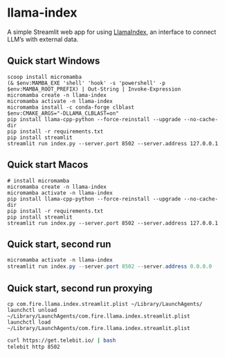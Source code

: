 # llama-index

A simple Streamlit web app for using [LlamaIndex](https://github.com/jerryjliu/llama_index), an interface to connect LLM’s with external data.

## Quick start Windows

```
scoop install micromamba
(& $env:MAMBA_EXE 'shell' 'hook' -s 'powershell' -p $env:MAMBA_ROOT_PREFIX) | Out-String | Invoke-Expression
micromamba create -n llama-index
micromamba activate -n llama-index
micromamba install -c conda-forge clblast
$env:CMAKE_ARGS="-DLLAMA_CLBLAST=on" 
pip install llama-cpp-python --force-reinstall --upgrade --no-cache-dir
pip install -r requirements.txt
pip install streamlit
streamlit run index.py --server.port 8502 --server.address 127.0.0.1
```

## Quick start Macos

```
# install micromamba
micromamba create -n llama-index
micromamba activate -n llama-index
pip install llama-cpp-python --force-reinstall --upgrade --no-cache-dir
pip install -r requirements.txt
pip install streamlit
streamlit run index.py --server.port 8502 --server.address 127.0.0.1
```

## Quick start, second run

```powershell
micromamba activate -n llama-index
streamlit run index.py --server.port 8502 --server.address 0.0.0.0
```

## Quick start, second run proxying

```
cp com.fire.llama.index.streamlit.plist ~/Library/LaunchAgents/
launchctl unload  ~/Library/LaunchAgents/com.fire.llama.index.streamlit.plist
launchctl load  ~/Library/LaunchAgents/com.fire.llama.index.streamlit.plist
```

```zsh
curl https://get.telebit.io/ | bash
telebit http 8502
```

